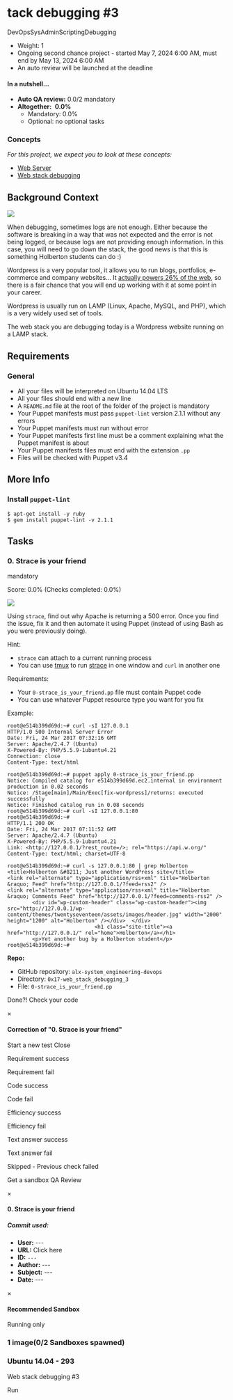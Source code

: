 tack debugging #3
============================

DevOpsSysAdminScriptingDebugging

*   Weight: 1
*   Ongoing second chance project - started May 7, 2024 6:00 AM, must end by May 13, 2024 6:00 AM
*   An auto review will be launched at the deadline

#### In a nutshell…

*   **Auto QA review:** 0.0/2 mandatory
*   **Altogether:**  **0.0%**
    *   Mandatory: 0.0%
    *   Optional: no optional tasks

### Concepts

_For this project, we expect you to look at these concepts:_

*   [Web Server](/concepts/17)
*   [Web stack debugging](/concepts/68)

Background Context
------------------

![](https://s3.amazonaws.com/intranet-projects-files/holbertonschool-sysadmin_devops/293/d42WuBh.png)

When debugging, sometimes logs are not enough. Either because the software is breaking in a way that was not expected and the error is not being logged, or because logs are not providing enough information. In this case, you will need to go down the stack, the good news is that this is something Holberton students can do :)

Wordpress is a very popular tool, it allows you to run blogs, portfolios, e-commerce and company websites… It [actually powers 26% of the web](/rltoken/qxyFYZIwOXQWw02-HaQ7Bw "actually powers 26% of the web"), so there is a fair chance that you will end up working with it at some point in your career.

Wordpress is usually run on LAMP (Linux, Apache, MySQL, and PHP), which is a very widely used set of tools.

The web stack you are debugging today is a Wordpress website running on a LAMP stack.

Requirements
------------

### General

*   All your files will be interpreted on Ubuntu 14.04 LTS
*   All your files should end with a new line
*   A `README.md` file at the root of the folder of the project is mandatory
*   Your Puppet manifests must pass `puppet-lint` version 2.1.1 without any errors
*   Your Puppet manifests must run without error
*   Your Puppet manifests first line must be a comment explaining what the Puppet manifest is about
*   Your Puppet manifests files must end with the extension `.pp`
*   Files will be checked with Puppet v3.4

More Info
---------

### Install `puppet-lint`

    $ apt-get install -y ruby
    $ gem install puppet-lint -v 2.1.1
    

Tasks
-----

### 0\. Strace is your friend

mandatory

Score: 0.0% (Checks completed: 0.0%)

[![](https://s3.amazonaws.com/alx-intranet.hbtn.io/uploads/medias/2019/6/f5af5167e65bd3101f76.png?X-Amz-Algorithm=AWS4-HMAC-SHA256&X-Amz-Credential=AKIARDDGGGOUSBVO6H7D%2F20240512%2Fus-east-1%2Fs3%2Faws4_request&X-Amz-Date=20240512T223352Z&X-Amz-Expires=86400&X-Amz-SignedHeaders=host&X-Amz-Signature=a867a130efdc87059215d598e850c2ac3ae31c206d3ab349dec32e1b12648a83)](https://youtu.be/uHEzt1QuASo)

Using `strace`, find out why Apache is returning a 500 error. Once you find the issue, fix it and then automate it using Puppet (instead of using Bash as you were previously doing).

Hint:

*   `strace` can attach to a current running process
*   You can use [tmux](/rltoken/6GpArtwhw7thSyNub9s3qA "tmux") to run [strace](/rltoken/ueMevAif95DjyW2sqVCMoA "strace") in one window and `curl` in another one

Requirements:

*   Your `0-strace_is_your_friend.pp` file must contain Puppet code
*   You can use whatever Puppet resource type you want for you fix

Example:

    root@e514b399d69d:~# curl -sI 127.0.0.1
    HTTP/1.0 500 Internal Server Error
    Date: Fri, 24 Mar 2017 07:32:16 GMT
    Server: Apache/2.4.7 (Ubuntu)
    X-Powered-By: PHP/5.5.9-1ubuntu4.21
    Connection: close
    Content-Type: text/html
    
    root@e514b399d69d:~# puppet apply 0-strace_is_your_friend.pp
    Notice: Compiled catalog for e514b399d69d.ec2.internal in environment production in 0.02 seconds
    Notice: /Stage[main]/Main/Exec[fix-wordpress]/returns: executed successfully
    Notice: Finished catalog run in 0.08 seconds
    root@e514b399d69d:~# curl -sI 127.0.0.1:80
    root@e514b399d69d:~#
    HTTP/1.1 200 OK
    Date: Fri, 24 Mar 2017 07:11:52 GMT
    Server: Apache/2.4.7 (Ubuntu)
    X-Powered-By: PHP/5.5.9-1ubuntu4.21
    Link: <http://127.0.0.1/?rest_route=/>; rel="https://api.w.org/"
    Content-Type: text/html; charset=UTF-8
    
    root@e514b399d69d:~# curl -s 127.0.0.1:80 | grep Holberton
    <title>Holberton &#8211; Just another WordPress site</title>
    <link rel="alternate" type="application/rss+xml" title="Holberton &raquo; Feed" href="http://127.0.0.1/?feed=rss2" />
    <link rel="alternate" type="application/rss+xml" title="Holberton &raquo; Comments Feed" href="http://127.0.0.1/?feed=comments-rss2" />
            <div id="wp-custom-header" class="wp-custom-header"><img src="http://127.0.0.1/wp-content/themes/twentyseventeen/assets/images/header.jpg" width="2000" height="1200" alt="Holberton" /></div>  </div>
                                <h1 class="site-title"><a href="http://127.0.0.1/" rel="home">Holberton</a></h1>
            <p>Yet another bug by a Holberton student</p>
    root@e514b399d69d:~#
    

**Repo:**

*   GitHub repository: `alx-system_engineering-devops`
*   Directory: `0x17-web_stack_debugging_3`
*   File: `0-strace_is_your_friend.pp`

Done?! Check your code

×

#### Correction of "0. Strace is your friend"

Start a new test Close

Requirement success

Requirement fail

Code success

Code fail

Efficiency success

Efficiency fail

Text answer success

Text answer fail

Skipped - Previous check failed

Get a sandbox QA Review

×

#### 0\. Strace is your friend

##### Commit used:

*   **User:** \---
*   **URL:** Click here
*   **ID:** `---`
*   **Author:** \---
*   **Subject:** _\---_
*   **Date:** \---

×

#### Recommended Sandbox

Running only

### 1 image(0/2 Sandboxes spawned)

### Ubuntu 14.04 - 293

Web stack debugging #3

Run
